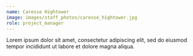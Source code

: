 ```yaml
---
name: Caresse Hightower
image: images/staff_photos/caresse_hightower.jpg
role: project_manager
---
```


Lorem ipsum dolor sit amet, consectetur adipiscing elit, sed do eiusmod tempor incididunt ut labore et dolore magna aliqua.
